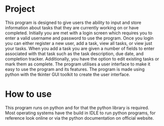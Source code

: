 # Project
This program is designed to give users the ability to input and store information about tasks that they are currently working on 
or have completed. Initially you are met with a login screen which requires you to enter a valid username and password to use the program. 
Once you login you can either register a new user, add a task, view all tasks, or view just your tasks. When you add a task you are given 
a number of fields to enter associated with that task such as the task description, due date, and completion tracker. Additionally, you have
the option to edit existing tasks or mark them as complete. The program utilises a user interface to make it easy to use the program and its
features. The program is made using python with the tkinter GUI toolkit to create the user interface. 

# How to use 
This program runs on python and for that the python library is required. Most operating systems have the build in IDLE to run python programs, for reference look online or via the python documentation on official website.
